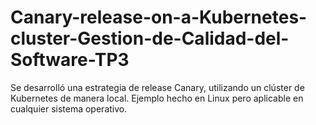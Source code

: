 # Canary-release-on-a-Kubernetes-cluster-Gestion-de-Calidad-del-Software-TP3
Se desarrolló una estrategia de release Canary, utilizando un clúster de Kubernetes de manera local. Ejemplo hecho en Linux pero aplicable en cualquier sistema operativo.
